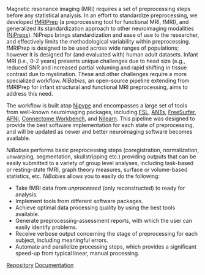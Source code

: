 Magnetic resonance imaging (MRI) requires a set of preprocessing steps before
any statistical analysis. In an effort to standardize preprocessing,
we developed [fMRIPrep](https://fmriprep.org/en/stable/) (a preprocessing tool
for functional MRI, fMRI), and generalized its standardization approach to
other neuroimaging modalities ([NiPreps](https://www.nipreps.org/)). NiPreps
brings standardization and ease of use to the researcher, and effectively
limits the methodological variability within preprocessing. fMRIPrep is designed
to be used across wide ranges of populations; however it is designed for (and
evaluated with) human adult datasets. Infant MRI (i.e., 0-2 years) presents
unique challenges due to head size (e.g., reduced SNR and increased partial
voluming and rapid shifting in tissue contrast due to myelination. These and
other challenges require a more specialized workflow. *NiBabies*, an open-source
pipeline extending from fMRIPrep for infant structural and functional MRI
preprocessing, aims to address this need.

The workflow is built atop [Nipype](https://nipype.readthedocs.io) and encompasses a large
set of tools from well-known neuroimaging packages, including
[FSL](https://fsl.fmrib.ox.ac.uk/fsl/fslwiki/),
[ANTs](https://stnava.github.io/ANTs/),
[FreeSurfer](https://surfer.nmr.mgh.harvard.edu/),
[AFNI](https://afni.nimh.nih.gov/),
[Connectome Workbench](https://humanconnectome.org/software/connectome-workbench),
and [Nilearn](https://nilearn.github.io/).
This pipeline was designed to provide the best software implementation for each state of
preprocessing, and will be updated as newer and better neuroimaging software becomes
available.

*NiBabies* performs basic preprocessing steps (coregistration, normalization, unwarping,
segmentation, skullstripping etc.) providing outputs that can be
easily submitted to a variety of group level analyses, including task-based or resting-state
fMRI, graph theory measures, surface or volume-based statistics, etc.
*NiBabies* allows you to easily do the following:

  * Take fMRI data from *unprocessed* (only reconstructed) to ready for analysis.
  * Implement tools from different software packages.
  * Achieve optimal data processing quality by using the best tools available.
  * Generate preprocessing-assessment reports, with which the user can easily identify problems.
  * Receive verbose output concerning the stage of preprocessing for each subject, including
    meaningful errors.
  * Automate and parallelize processing steps, which provides a significant speed-up from
    typical linear, manual processing.

[Repository](https://github.com/nipreps/nibabies)
[Documentation](https://nibabies.readthedocs.io/en/stable/)
